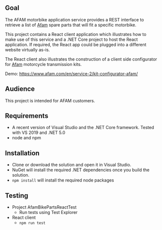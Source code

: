## Goal

The AFAM motorbike application service provides a REST interface to retrieve a list of [Afam](https://afam.com/) spare parts that will fit a specific motorbike.

This project contains a React client application which illustrates how to make use of this service and a .NET Core project to host the React application. If required, the React app could be plugged into a different website virtually as-is.

The React client also illustrates the construction of a client side configurator for [Afam](https://afam.com/) motorcycle transmission kits.

Demo: https://www.afam.com/en/service-2/kit-configurator-afam/

## Audience

This project is intended for AFAM customers.

## Requirements

* A recent version of Visual Studio and the .NET Core framework. Tested with VS 2019 and .NET 5.0  
* node and npm

## Installation

* Clone or download the solution and open it in Visual Studio.
* NuGet will install the required .NET dependencies once you build the solution.
* `npm install` will install the required node packages

## Testing

* Project AfamBikePartsReactTest
  * Run tests using Test Explorer
* React client
  * `npm run test`
  
